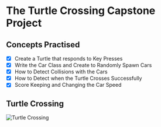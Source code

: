 # The Turtle Crossing Capstone Project  
## Concepts Practised  


-[x] Create a Turtle that responds to Key Presses  
-[x] Write the Car Class and Create to Randomly Spawn Cars  
-[x] How to Detect Collisions with the Cars  
-[x] How to Detect when the Turtle Crosses Successfully  
-[x] Score Keeping and Changing the Car Speed  
## Turtle Crossing  
![Turtle Crossing](https://user-images.githubusercontent.com/98851253/154825657-25264cc5-2a03-4ccf-82dd-0044f5a1c716.gif)
